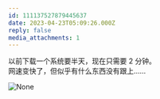 ```yaml
---
id: 111137527879445637
date: 2023-04-23T05:09:26.000Z
reply: false
media_attachments: 1
---
```


以前下载一个系统要半天，现在只需要 2 分钟。  
网速变快了，但似乎有什么东西没有跟上……

![None](https://files.e5n.cc/media_attachments/files/111/219/395/818/604/008/original/732dfc5e4e6f72ad.webp)
